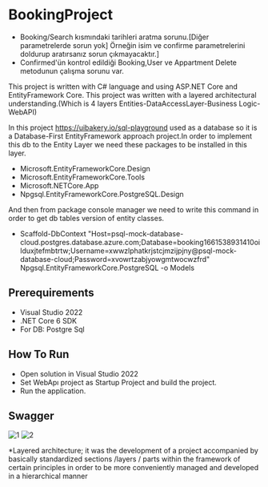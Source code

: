 # BookingProject
* Booking/Search kısmındaki tarihleri aratma sorunu.[Diğer parametrelerde sorun yok] Örneğin isim ve confirme parametrelerini doldurup aratırsanız sorun çıkmayacaktır.]
* Confirmed'ün kontrol edildiği Booking,User ve Appartment Delete metodunun çalışma sorunu var.

This project is written with C# language and using ASP.NET Core and EntityFramework Core.
This project was written with a layered architectural understanding.(Which is 4 layers Entities-DataAccessLayer-Business Logic-WebAPI)

In this project   https://uibakery.io/sql-playground used as a database so it is a Database-First EntityFramework approach project.In order to implement this db to the Entity Layer we need these packages to be installed in this layer.
* Microsoft.EntityFrameworkCore.Design
* Microsoft.EntityFrameworkCore.Tools
* Microsoft.NETCore.App
* Npgsql.EntityFrameworkCore.PostgreSQL.Design

And then from package console manager we need to write this command in order to get db tables version of entity classes.

* Scaffold-DbContext "Host=psql-mock-database-cloud.postgres.database.azure.com;Database=booking1661538931410oilduxjtefmbtrtw;Username=xwwzlphatkrjstcjmzijpjny@psql-mock-database-cloud;Password=xvowrtzabjyowgmtwocwzfrd" Npgsql.EntityFrameworkCore.PostgreSQL -o Models



## Prerequirements

* Visual Studio 2022
* .NET Core 6 SDK
* For DB: Postgre Sql 

## How To Run

* Open solution in Visual Studio 2022
* Set WebApı project as Startup Project and build the project.
* Run the application.

## Swagger 

![1](https://user-images.githubusercontent.com/77547891/187552724-cae61cb7-fb7c-45c3-9a5c-30e1715e0e3e.PNG)
![2](https://user-images.githubusercontent.com/77547891/187552753-48cce640-d875-4844-8db9-6ecbb0e86644.PNG)





*Layered architecture; it was the development of a project accompanied by basically standardized sections /layers / parts within the framework of certain principles in order to be more conveniently managed and developed in a hierarchical manner
